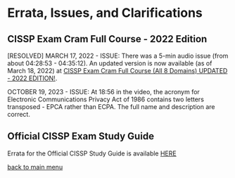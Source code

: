 # Errata, Issues, and Clarifications

## CISSP Exam Cram Full Course - 2022 Edition

[RESOLVED] MARCH 17, 2022 - ISSUE: There was a 5-min audio issue (from about 04:28:53 - 04:35:12). An updated version is now available (as of March 18, 2022) at [CISSP Exam Cram Full Course (All 8 Domains) UPDATED - 2022 EDITION!](https://youtu.be/_nyZhYnCNLA).

OCTOBER 19, 2023 - ISSUE: At 18:56 in the video, the acronym for Electronic Communications Privacy Act of 1986 contains two letters transposed - EPCA rather than ECPA. The full name and description are correct.

## Official CISSP Exam Study Guide

Errata for the Official CISSP Study Guide is available [HERE](https://www.wiley.com/en-us/%28ISC%292+CISSP+Certified+Information+Systems+Security+Professional+Official+Study+Guide%2C+9th+Edition-p-9781119786245#errata-section)

[back to main menu](https://github.com/pzerger/cisspexamcram/blob/main/README.md)